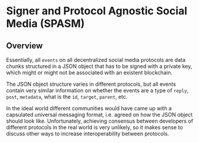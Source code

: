 # Signer and Protocol Agnostic Social Media (SPASM)

## Overview

Essentially, all `events` on all decentralized social media protocols are data chunks structured in a JSON object that has to be signed with a private key, which might or might not be associated with an existent blockchain.

The JSON object structure varies in different protocols, but all events contain very similar information on whether the events are a type of `reply`, `post`, `metadata`, what is the `id`, `target`, `parent`, etc.

In the ideal world different communities would have came up with a capsulated universal messaging format, i.e. agreed on how the JSON object should look like. Unfortunately, achieving consensus between developers of different protocols in the real world is very unlikely, so it makes sense to discuss other ways to increase interoperability between protocols.

